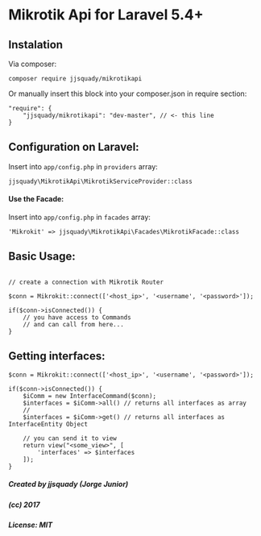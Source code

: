 # Mikrotik Api for Laravel 5.4+

Instalation
----

Via composer:
```
composer require jjsquady/mikrotikapi
```

Or manually insert this block into your composer.json in require section:
```
"require": {
    "jjsquady/mikrotikapi": "dev-master", // <- this line
}
```

Configuration on Laravel:
----

Insert into `app/config.php` in `providers` array:

```
jjsquady\MikrotikApi\MikrotikServiceProvider::class
```

#### Use the Facade:

Insert into `app/config.php` in `facades` array:

```
'Mikrokit' => jjsquady\MikrotikApi\Facades\MikrotikFacade::class
```

Basic Usage:
----

```$php

// create a connection with Mikrotik Router

$conn = Mikrokit::connect(['<host_ip>', '<username', '<password>']);
 
if($conn->isConnected()) {
    // you have access to Commands
    // and can call from here...
}
```

Getting interfaces:
---
```$php
$conn = Mikrokit::connect(['<host_ip>', '<username', '<password>']);
 
if($conn->isConnected()) {
    $iComm = new InterfaceCommand($conn);
    $interfaces = $iComm->all() // returns all interfaces as array
    //
    $interfaces = $iComm->get() // returns all interfaces as InterfaceEntity Object
    
    // you can send it to view 
    return view("<some_view>", [
        'interfaces' => $interfaces
    ]);
}
```



##### Created by jjsquady (Jorge Junior)
##### (cc) 2017
##### License: MIT